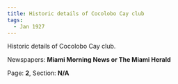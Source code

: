 ```yaml
---  
title: Historic details of Cocolobo Cay club  
tags:  
  - Jan 1927  
---  
```

  
Historic details of Cocolobo Cay club.  
  
Newspapers: **Miami Morning News or The Miami Herald**  
  
Page: **2**, Section: **N/A** 
